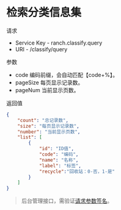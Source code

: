 # 检索分类信息集

请求
- Service Key - ranch.classify.query
- URI - /classify/query

参数
- code 编码前缀，会自动匹配【code+%】。
- pageSize 每页显示记录数。
- pageNum 当前显示页数。

返回值
```json
{
    "count": "总记录数",
    "size": "每页显示记录数",
    "number": "当前显示页数",
    "list": [
        {
            "id": "ID值",
            "code": "编码",
            "name": "名称",
            "label": "标签",
            "recycle":"回收站：0-否，1-是"
        }
    ]
}
```

> 后台管理接口，需验证[请求参数签名](https://github.com/heisedebaise/tephra/blob/master/tephra-ctrl/doc/sign.md)。
